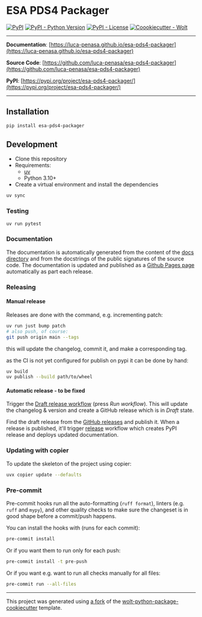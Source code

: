 # ESA PDS4 Packager

[![PyPI](https://img.shields.io/pypi/v/esa-pds4-packager?style=flat-square)](https://pypi.python.org/pypi/esa-pds4-packager/)
[![PyPI - Python Version](https://img.shields.io/pypi/pyversions/esa-pds4-packager?style=flat-square)](https://pypi.python.org/pypi/esa-pds4-packager/)
[![PyPI - License](https://img.shields.io/pypi/l/esa-pds4-packager?style=flat-square)](https://pypi.python.org/pypi/esa-pds4-packager/)
[![Coookiecutter - Wolt](https://img.shields.io/badge/cookiecutter-Wolt-00c2e8?style=flat-square&logo=cookiecutter&logoColor=D4AA00&link=https://github.com/woltapp/wolt-python-package-cookiecutter)](https://github.com/woltapp/wolt-python-package-cookiecutter)


---

**Documentation**: [https://luca-penasa.github.io/esa-pds4-packager](https://luca-penasa.github.io/esa-pds4-packager)

**Source Code**: [https://github.com/luca-penasa/esa-pds4-packager](https://github.com/luca-penasa/esa-pds4-packager)

**PyPI**: [https://pypi.org/project/esa-pds4-packager/](https://pypi.org/project/esa-pds4-packager/)

---



## Installation

```sh
pip install esa-pds4-packager
```

## Development

* Clone this repository
* Requirements:
  * [uv](https://docs.astral.sh/uv/)
  * Python 3.10+
* Create a virtual environment and install the dependencies

```sh
uv sync
```


### Testing

```sh
uv run pytest
```

### Documentation

The documentation is automatically generated from the content of the [docs directory](https://github.com/luca-penasa/esa-pds4-packager/tree/master/docs) and from the docstrings
 of the public signatures of the source code. The documentation is updated and published as a [Github Pages page](https://pages.github.com/) automatically as part each release.



### Releasing

#### Manual release

Releases are done with the command, e.g. incrementing patch:

```bash
uv run just bump patch
# also push, of course:
git push origin main --tags
```

this will update the changelog, commit it, and make a corresponding tag.

as the CI is not yet configured for publish on pypi it can be done by hand:

```bash
uv build
uv publish --build path/to/wheel
```
#### Automatic release - to be fixed


Trigger the [Draft release workflow](https://github.com/luca-penasa/esa-pds4-packager/actions/workflows/draft_release.yml)
(press _Run workflow_). This will update the changelog & version and create a GitHub release which is in _Draft_ state.

Find the draft release from the
[GitHub releases](https://github.com/luca-penasa/esa-pds4-packager/releases) and publish it. When
 a release is published, it'll trigger [release](https://github.com/luca-penasa/esa-pds4-packager/blob/master/.github/workflows/release.yml) workflow which creates PyPI
 release and deploys updated documentation.

### Updating with copier

To update the skeleton of the project using copier:
```sh
uvx copier update --defaults
```

### Pre-commit

Pre-commit hooks run all the auto-formatting (`ruff format`), linters (e.g. `ruff` and `mypy`), and other quality
 checks to make sure the changeset is in good shape before a commit/push happens.

You can install the hooks with (runs for each commit):

```sh
pre-commit install
```

Or if you want them to run only for each push:

```sh
pre-commit install -t pre-push
```

Or if you want e.g. want to run all checks manually for all files:

```sh
pre-commit run --all-files
```

---

This project was generated using [a fork](https://github.com/luca-penasa/wolt-python-package-cookiecutter) of the [wolt-python-package-cookiecutter](https://github.com/woltapp/wolt-python-package-cookiecutter) template.
